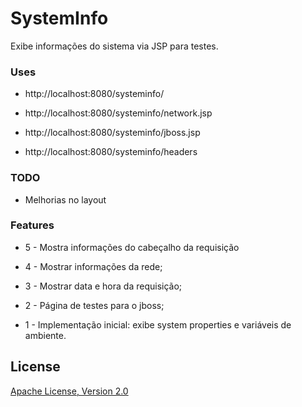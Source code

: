 # SystemInfo
Exibe informações do sistema via JSP para testes.

### Uses

  - http://localhost:8080/systeminfo/

  - http://localhost:8080/systeminfo/network.jsp

  - http://localhost:8080/systeminfo/jboss.jsp
  
  - http://localhost:8080/systeminfo/headers

### TODO

  - Melhorias no layout

### Features
  - 5 - Mostra informações do cabeçalho da requisição

  - 4 - Mostrar informações da rede;

  - 3 - Mostrar data e hora da requisição;

  - 2 - Página de testes para o jboss;

  - 1 - Implementação inicial: exibe system properties e variáveis de ambiente.

License
----
[Apache License, Version 2.0](http://www.apache.org/licenses/LICENSE-2.0.html)